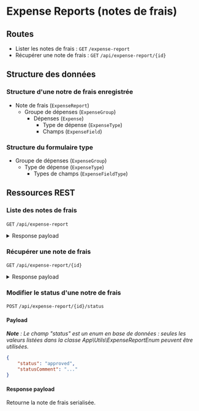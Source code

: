 # Expense Reports (notes de frais)

## Routes

- Lister les notes de frais : `GET` `/expense-report`
- Récupérer une note de frais : `GET` `/api/expense-report/{id}`


## Structure des données

### Structure d'une notre de frais enregistrée

- Note de frais (`ExpenseReport`)
    - Groupe de dépenses (`ExpenseGroup`)
        - Dépenses (`Expense`)
            - Type de dépense (`ExpenseType`)
            - Champs (`ExpenseField`)

### Structure du formulaire type

- Groupe de dépenses (`ExpenseGroup`)
    - Type de dépense (`ExpenseType`)
        - Types de champs (`ExpenseFieldType`)

## Ressources REST

### Liste des notes de frais

`GET` `/api/expense-report`


<details>
<summary>Response payload</summary>
   
```json
{
	"success": true,
	"expenseReports": [
		{
			"id": 27,
			"owner": 4896,
			"event": 6087,
			"status": "draft",
			"refundRequired": false,
			"createdAt": "2024-02-27 05:37:50",
			"updatedAt": "2024-02-27 13:47:51"
		},
		{
			"id": 28,
			"owner": 4896,
			"event": 5943,
			"status": "draft",
			"refundRequired": false,
			"createdAt": "2024-03-11 17:22:18",
			"updatedAt": "2024-03-11 17:22:18"
		}
	]
}
```
</details>

### Récupérer une note de frais

`GET` `/api/expense-report/{id}`


<details>
<summary>Response payload</summary>
   
```json
{
	"success": true,
	"expenseReport": {
		"id": 27,
		"status": "draft",
		"statusComment": "Commentaire ajouté par l'administrateur lors du rejet ou de la validation de la note de frais",
		"refundRequired": false,
		"user": 4896,
		"event": 6087,
		"createdAt": "2024-02-27 05:37:50",
		"updatedAt": "2024-02-27 13:47:51",
		"expenseGroups": {
			"transport": {
				"0": {
					"id": 104,
					"expenseType": {
						"id": 2,
						"name": "Véhicule personnel",
						"slug": "vehicule_personnel",
						"fieldTypes": [
							{
								"id": 1,
								"name": "Distance (en kilomètres)",
								"slug": "distance",
								"inputType": "numeric",
								"fieldTypeId": 1,
								"flags": []
							},
							{
								"id": 4,
								"name": "Péage",
								"slug": "peage",
								"inputType": "numeric",
								"fieldTypeId": 4,
								"flags": []
							},
							{
								"id": 3,
								"name": "Description",
								"slug": "description",
								"inputType": "text",
								"fieldTypeId": 3,
								"flags": []
							},
							{
								"id": 5,
								"name": "Nombre de voyageurs",
								"slug": "nombre_voyageurs",
								"inputType": "numeric",
								"fieldTypeId": 5,
								"flags": []
							}
						]
					},
					"fields": [
						{
							"id": 231,
							"justificationDocument": null,
							"value": "15",
							"expense": 104,
							"fieldType": 1,
							"inputType": "numeric",
							"createdAt": "2024-02-28 10:26:17",
							"updatedAt": "2024-02-28 10:26:17"
						},
						{
							"id": 232,
							"justificationDocument": null,
							"value": null,
							"expense": 104,
							"fieldType": 4,
							"inputType": "numeric",
							"createdAt": "2024-02-28 10:26:17",
							"updatedAt": "2024-02-28 10:26:17"
						},
						{
							"id": 233,
							"justificationDocument": null,
							"value": null,
							"expense": 104,
							"fieldType": 3,
							"inputType": "text",
							"createdAt": "2024-02-28 10:26:17",
							"updatedAt": "2024-02-28 10:26:17"
						},
						{
							"id": 234,
							"justificationDocument": null,
							"value": "2",
							"expense": 104,
							"fieldType": 5,
							"inputType": "numeric",
							"createdAt": "2024-02-28 10:26:17",
							"updatedAt": "2024-02-28 10:26:17"
						}
					]
				},
				"selectedType": "vehicule_personnel"
			},
			"hebergement": [
				{
					"id": 105,
					"expenseType": {
						"id": 3,
						"name": "Nuitée (demi-pension)",
						"slug": "nuitee",
						"fieldTypes": [
							{
								"id": 2,
								"name": "Prix (en Euros)",
								"slug": "prix",
								"inputType": "numeric",
								"fieldTypeId": 2,
								"flags": []
							},
							{
								"id": 3,
								"name": "Description",
								"slug": "description",
								"inputType": "text",
								"fieldTypeId": 3,
								"flags": []
							}
						]
					},
					"fields": [
						{
							"id": 235,
							"justificationDocument": null,
							"value": "15",
							"expense": 105,
							"fieldType": 2,
							"inputType": "numeric",
							"createdAt": "2024-02-28 10:26:17",
							"updatedAt": "2024-02-28 10:26:17"
						},
						{
							"id": 236,
							"justificationDocument": null,
							"value": null,
							"expense": 105,
							"fieldType": 3,
							"inputType": "text",
							"createdAt": "2024-02-28 10:26:17",
							"updatedAt": "2024-02-28 10:26:17"
						}
					]
				}
			],
			"autres": [
				{
					"id": 106,
					"expenseType": {
						"id": 4,
						"name": "Autre",
						"slug": "autre-depense",
						"fieldTypes": [
							{
								"id": 2,
								"name": "Prix (en Euros)",
								"slug": "prix",
								"inputType": "numeric",
								"fieldTypeId": 2,
								"flags": []
							},
							{
								"id": 3,
								"name": "Description",
								"slug": "description",
								"inputType": "text",
								"fieldTypeId": 3,
								"flags": []
							}
						]
					},
					"fields": [
						{
							"id": 237,
							"justificationDocument": null,
							"value": null,
							"expense": 106,
							"fieldType": 2,
							"inputType": "numeric",
							"createdAt": "2024-02-28 10:26:17",
							"updatedAt": "2024-02-28 10:26:17"
						},
						{
							"id": 238,
							"justificationDocument": null,
							"value": null,
							"expense": 106,
							"fieldType": 3,
							"inputType": "text",
							"createdAt": "2024-02-28 10:26:17",
							"updatedAt": "2024-02-28 10:26:17"
						}
					]
				}
			]
		}
	}
}
```
</details>

### Modifier le status d'une notre de frais


`POST` `/api/expense-report/{id}/status`

#### Payload

_**Note** : Le champ "status" est un _enum_ en base de données : seules les valeurs listées dans la classe App\Utils\ExpenseReportEnum peuvent être utilisées._


```json
{
	"status": "approved",
	"statusComment": "..."
}
```

#### Response payload

Retourne la note de frais serialisée.
